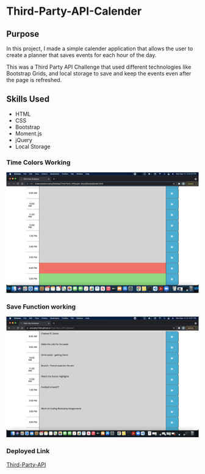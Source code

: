 # Third-Party-API-Calender

## Purpose

In this project, I made a simple calender application that allows the user to create a planner that saves events for each hour of the day.

This was a Third Party API Challenge that used different technologies like Bootstrap Grids, and local storage to save and keep the events even after the page is refreshed. 

## Skills Used

* HTML
* CSS
* Bootstrap
* Moment.js
* jQuery
* Local Storage

### Time Colors Working
![image](./assets/images/colors-working.jpg)

### Save Function working
![image](./assets/images/save-button-working.jpg)

### Deployed Link

[Third-Party-API](https://smurphy7326.github.io/Third-Party-API-Calender/)